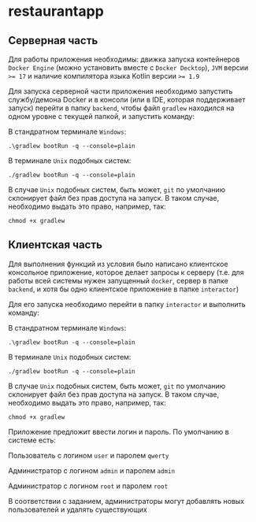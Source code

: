 # restaurantapp

## Серверная часть

Для работы приложения необходимы: движка запуска контейнеров `Docker Engine` (можно установить вместе с `Docker Decktop`), `JVM` версии `>= 17` и наличие компилятора языка Kotlin версии `>= 1.9`


Для запуска серверной части приложения необходимо запустить службу/демона Docker и в консоли (или в IDE, которая поддерживает запуск) перейти в папку `backend`, 
чтобы файл `gradlew` находился на одном уровне с текущей папкой, и запустить команду:

В стандратном терминале `Windows`:

    .\gradlew bootRun -q --console=plain

В терминале `Unix` подобных систем:

    ./gradlew bootRun -q --console=plain

В случае `Unix` подобных систем, быть может, `git` по умолчанию склонирует файл без прав доступа на запуск. 
В таком случае, необходимо выдать это право, например, так:

    chmod +x gradlew

## Клиентская часть

Для выполнения функций из условия было написано клиентское консольное приложение, которое делает запросы к серверу (т.е. для работы всей системы нужен запущенный `docker`, сервер в папке `backend`, и хотя бы одно клиентское приложение в папке `interactor`)

Для его запуска необходимо перейти в папку `interactor` и выполнить команду:

В стандратном терминале `Windows`:

    .\gradlew bootRun -q --console=plain

В терминале `Unix` подобных систем:

    ./gradlew bootRun -q --console=plain

В случае `Unix` подобных систем, быть может, `git` по умолчанию склонирует файл без прав доступа на запуск. 
В таком случае, необходимо выдать это право, например, так:

    chmod +x gradlew

Приложение предложит ввести логин и пароль. По умолчанию в системе есть:

Пользователь с логином `user` и паролем `qwerty`

Администратор с логином `admin` и паролем `admin`

Администратор с логином `root` и паролем `root`

В соответствии с заданием, администраторы могут добавлять новых пользователей и удалять существующих
